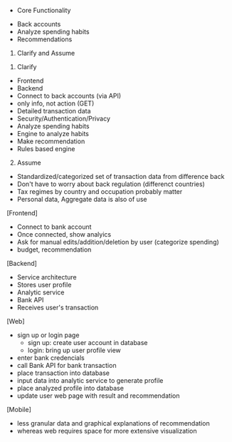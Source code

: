 * Core Functionality
- Back accounts
- Analyze spending habits
- Recommendations

1. Clarify and Assume
1) Clarify
- Frontend
- Backend
- Connect to back accounts (via API)
- only info, not action (GET)
- Detailed transaction data
- Security/Authentication/Privacy
- Analyze spending habits
- Engine to analyze habits
- Make recommendation
- Rules based engine

2) Assume
- Standardized/categorized set of transaction data from difference back
- Don't have to worry about back regulation (differenct countries)
- Tax regimes by country and occupation probably matter
- Personal data, Aggregate data is also of use

[Frontend]
- Connect to bank account
- Once connected, show analyics
- Ask for manual edits/addition/deletion by user (categorize spending)
- budget, recommendation

[Backend]
- Service architecture
- Stores user profile
- Analytic service
- Bank API
- Receives user's transaction

[Web]
- sign up or login page
    - sign up: create user account in database
    - login: bring up user profile view
- enter bank credencials
- call Bank API for bank transaction
- place transaction into database
- input data into analytic service to generate profile
- place analyzed profile into database
- update user web page with result and recommendation

[Mobile]
- less granular data and graphical explanations of recommendation
- whereas web requires space for more extensive visualization